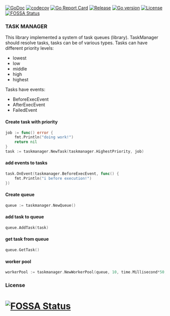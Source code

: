 
[![GoDoc](http://img.shields.io/badge/go-documentation-blue.svg?style=flat-square)](http://godoc.org/github.com/Delgus/taskmanager)
[![codecov](https://codecov.io/gh/Delgus/taskmanager/branch/master/graph/badge.svg)](https://codecov.io/gh/Delgus/taskmanager)
[![Go Report Card](https://goreportcard.com/badge/github.com/delgus/taskmanager)](https://goreportcard.com/report/github.com/delgus/taskmanager)
[![Release](https://img.shields.io/github/v/release/delgus/taskmanager)](https://img.shields.io/github/v/release/delgus/taskmanager)
[![Go version](https://img.shields.io/github/go-mod/go-version/delgus/taskmanager)](https://img.shields.io/github/go-mod/go-version/delgus/taskmanager)
[![License](http://img.shields.io/badge/license-mit-blue.svg?style=flat-square)](https://raw.githubusercontent.com/delgus/taskmanager/master/LICENSE)
[![FOSSA Status](https://app.fossa.io/api/projects/git%2Bgithub.com%2FDelgus%2Ftaskmanager.svg?type=shield)](https://app.fossa.io/projects/git%2Bgithub.com%2FDelgus%2Ftaskmanager?ref=badge_shield)


### TASK MANAGER

This library implemented a system of task queues (library).
TaskManager should resolve tasks, tasks can be of various types.
Tasks can have different priority levels:

 - lowest
 - low
 - middle
 - high
 - highest

Tasks have events:

 - BeforeExecEvent
 - AfterExecEvent
 - FailedEvent
 
#### Create task with priority

```go
job := func() error {
	fmt.Println("doing work!")
	return nil
}
task := taskmanager.NewTask(taskmanager.HighestPriority, job)
```

#### add events to tasks
```go
task.OnEvent(taskmanager.BeforeExecEvent, func() {
	fmt.Println("i before execution!")
})
```

#### Create queue
```go
queue := taskmanager.NewQueue()
```

#### add task to queue
```go
queue.AddTask(task)
```

#### get task from queue
```go
queue.GetTask()
```

#### worker pool
```go
workerPool := taskmanager.NewWorkerPool(queue, 10, time.Millisecond*50, logger)
```



### License  

[![FOSSA Status](https://app.fossa.io/api/projects/git%2Bgithub.com%2FDelgus%2Ftaskmanager.svg?type=large)](https://app.fossa.io/projects/git%2Bgithub.com%2FDelgus%2Ftaskmanager?ref=badge_large)
=======
